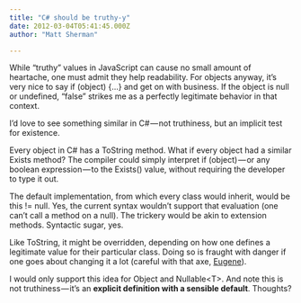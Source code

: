 ```yaml
---
title: "C# should be truthy-y"
date: 2012-03-04T05:41:45.000Z
author: "Matt Sherman"

---
```


While “truthy” values in JavaScript can cause no small amount of heartache, one must admit they help readability. For objects anyway, it’s very nice to say if (object) {…} and get on with business. If the object is null or undefined, “false” strikes me as a perfectly legitimate behavior in that context.

I’d love to see something similar in C# — not truthiness, but an implicit test for existence.

Every object in C# has a ToString method. What if every object had a similar Exists method? The compiler could simply interpret if (object) — or any boolean expression — to the Exists() value, without requiring the developer to type it out.

The default implementation, from which every class would inherit, would be this != null. Yes, the current syntax wouldn’t support that evaluation (one can’t call a method on a null). The trickery would be akin to extension methods. Syntactic sugar, yes.

Like ToString, it might be overridden, depending on how one defines a legitimate value for their particular class. Doing so is fraught with danger if one goes about changing it a lot (careful with that axe, [Eugene](http://www.youtube.com/watch?v=tMpGdG27K9o)).

I would only support this idea for Object and Nullable&lt;T&gt;. And note this is not truthiness — it’s an **explicit definition with a sensible default**. Thoughts?
